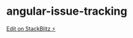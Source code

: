 # angular-issue-tracking

[Edit on StackBlitz ⚡️](https://stackblitz.com/edit/angular-detail-test-gwy7mu)